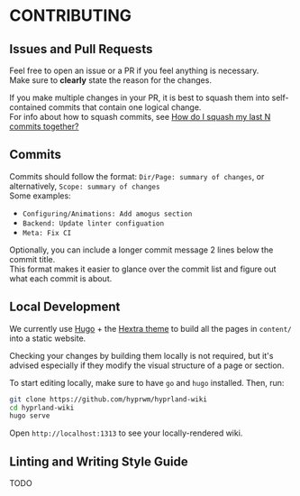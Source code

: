 # CONTRIBUTING

## Issues and Pull Requests

Feel free to open an issue or a PR if you feel anything is necessary.  
Make sure to **clearly** state the reason for the changes.

If you make multiple changes in your PR, it is best to squash them
into self-contained commits that contain one logical change.  
For info about how to squash commits, see [How do I squash my last N commits together?](https://stackoverflow.com/a/5189600)

## Commits

Commits should follow the format: `Dir/Page: summary of changes`, or alternatively, `Scope: summary of changes`  
Some examples:
- `Configuring/Animations: Add amogus section`
- `Backend: Update linter configuation`
- `Meta: Fix CI`

Optionally, you can include a longer commit message 2 lines below the commit
title.  
This format makes it easier to glance over the commit list and figure out what
each commit is about.

## Local Development

We currently use [Hugo](https://gohugo.io/) + the [Hextra theme](https://github.com/imfing/hextra) to build all the pages in `content/` into a static website.

Checking your changes by building them locally is not required, but it's advised especially if they modify the visual structure of a page or section.

To start editing locally, make sure to have `go` and `hugo` installed. Then, run:

```sh
git clone https://github.com/hyprwm/hyprland-wiki
cd hyprland-wiki
hugo serve
```
Open `http://localhost:1313` to see your locally-rendered wiki.

## Linting and Writing Style Guide
TODO